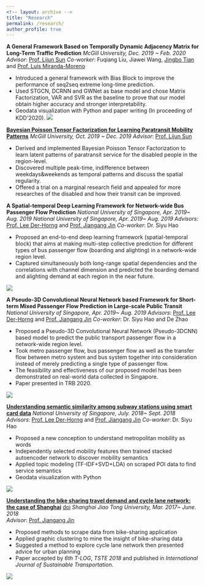 ```yaml
---
<!-- layout: archive -->
title: "Research"
permalink: /research/
author_profile: true
---
```

**A General Framework Based on Temporally Dynamic Adjacency Matrix for Long-Term Traffic Prediction**
*McGill University, Dec. 2019 ~ Feb. 2020*
*Advisor*:  [Prof. Lijun Sun](https://lijunsun.github.io/)
*Co-worker*: Fuqiang Liu, Jiawei Wang, [Jingbo Tian](https://joshuatian-mcgill.github.io/) and [Prof. Luis Miranda-Moreno](https://www.mcgill.ca/civil/luis-miranda-moreno) 
* Introduced a general framework with Bias Block to improve the performance of seq2seq extreme long-time prediction.
* Used STGCN, DCRNN and GWNet as base model and chose Matrix Factorization, VAR and SVR as the baseline to prove that our model obtain higher accuracy and stronger interpretability. 
* Geodata visualization with Python and paper writing (In proceeding of KDD'2020).
![](http://zhuangdingyi.github.io/files/framework_kdd.png) 

[**Bayesian Poisson Tensor Factorization for Learning Paratransit Mobility Patterns**](https://zhuangdingyi.github.io/files/project_cive_648.pdf) 
*McGill University, Oct. 2019 ~ Dec. 2019*
*Advisor*:  [Prof. Lijun Sun](https://lijunsun.github.io/)
* Derived and implemented Bayesian Poisson Tensor Factorization to learn latent patterns of paratransit service for the disabled people in the region-level.
* Discovered multiple peak-time, indifference between weekdays&weekends as temporal patterns and discuss the spatial regularity.
* Offered a trial on a marginal research field and appealed for more researches of the disabled and how their transit can be improved.

**A Spatial-temporal Deep Learning Framework for Network-wide Bus Passenger Flow Prediction**
*National University of Singapore, Apr. 2019~ Aug. 2019* 
*National University of Singapore, Apr. 2019~ Aug. 2019*
*Advisors*: [Prof. Lee Der-Horng](http://www.eng.nus.edu.sg/cee/people/ceeleedh/) and [Prof. Jiangang Jin](http://naoce.sjtu.edu.cn/en/teachershow.aspx?info_lb=24&info_id=8&flag=2)
*Co-worker*: Dr. Siyu Hao
* Proposed an end-to-end deep learning framework (spatial-temporal block) that aims at making multi-step collective prediction for different types of bus passenger flow (boarding and alighting) in a network-wide region level.
* Captured simultaneously both long-range spatial dependencies and the correlations with channel dimension and predicted the boarding demand and alighting demand at each region in the near future.

![](http://zhuangdingyi.github.io/files/st_block.png) 

**A Pseudo-3D Convolutional Neural Network based Framework for Short-term Mixed Passenger Flow Prediction in Large-scale Public Transit**
*National University of Singapore, Apr. 2019~ Aug. 2019*
*Advisors*: [Prof. Lee Der-Horng](http://www.eng.nus.edu.sg/cee/people/ceeleedh/) and [Prof. Jiangang Jin](http://naoce.sjtu.edu.cn/en/teachershow.aspx?info_lb=24&info_id=8&flag=2)
*Co-worker*: Dr. Siyu Hao and De Zhao
*  Proposed a Pseudo-3D Convolutional Neural Network (Pseudo-3DCNN) based model to predict the public transport passenger flow in a network-wide region level.
*  Took metro passenger flow, bus passenger flow as well as the transfer flow between metro system and bus system together into consideration instead of merely predicting a single type of passenger flow.
*  The feasibility and effectiveness of our proposed model has been demonstrated on real-world data collected in Singapore.
*  Paper presented in TRB 2020.

![](http://zhuangdingyi.github.io/files/pseudo_3d.png) 


[**Understanding semantic similarity among subway stations using smart card data**](https://zhuangdingyi.github.io/files/Final_report_prof_lee.pdf) 
*National University of Singapore, July. 2018~ Sept. 2018*  
*Advisors*: [Prof. Lee Der-Horng](http://www.eng.nus.edu.sg/cee/people/ceeleedh/) and [Prof. Jiangang Jin](http://naoce.sjtu.edu.cn/en/teachershow.aspx?info_lb=24&info_id=8&flag=2)
*Co-worker*: Dr. Siyu Hao
  * Proposed a new conception to understand metropolitan mobility as words  
  * Independently selected mobility features then trained stacked autoencoder network to discover mobility semantics  
  * Applied topic modeling (TF-IDF+SVD+LDA) on scraped POI data to find service semantics 
  * Geodata visualization with Python  

![](http://zhuangdingyi.github.io/files/stns.gif) 

[**Understanding the bike sharing travel demand and cycle lane network: the case of Shanghai**](https://zhuangdingyi.github.io/files/2018-08-23-Pre-Bikesharing.pdf)  [doi](https://www.tandfonline.com/doi/full/10.1080/15568318.2019.1699209) 
*Shanghai Jiao Tong University, Mar. 2017~ June. 2018*  
*Advisor*: [Prof. Jiangang Jin](http://naoce.sjtu.edu.cn/en/teachershow.aspx?info_lb=24&info_id=8&flag=2)  
  * Proposed methods to scrape data from bike-sharing application  
  * Applied graphic clustering to mine the insight of bike-sharing data  
  * Suggested a method to explore cycle lane network then presented advice for urban planning  
  * Paper accepted by *6th T-LOG*, *TSTE 2018* and published in *International Journal of Sustainable Transportation*.

![](http://zhuangdingyi.github.io/files/geographic_barrier_titled.png) 
